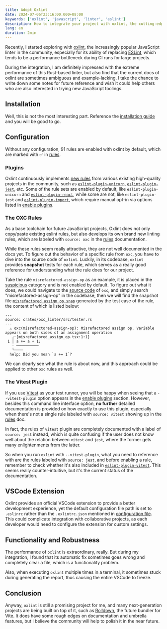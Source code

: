 ```yaml
---
title: Adopt Oxlint
date: 2024-07-06T23:16:00.000+08:00
keywords: ['oxlint', 'javascript', 'linter', 'eslint']
description: How to integrate your project with oxlint, the cutting-edge JavaScript linter.
lang: en
duration: 2min
---
```


Recently, I started exploring with [oxlint](https://oxc.rs/docs/guide/usage/linter.html), the increasingly popular JavaScript linter in the community, especially for its ability of replacing [ESLint](https://eslint.org/), which tends to be a performance bottleneck during CI runs for large projects.

During the integration, I am definitely impressed with the extreme performance of this Rust-based linter, but also find that the current docs of oxlint are sometimes ambiguous and example-lacking. I take the chance to write down some notes for future reference and wish it could help others who are also interested in trying new JavaScript toolings.

## Installation

Well, this is not the most interesting part. Reference the [installation guide](https://oxc.rs/docs/guide/usage/linter.html#installation) and you will be good to go.

## Configuration

Without any configuration, 91 rules are enabled with oxlint by default, which are marked with ✅ in [rules](https://oxc.rs/docs/guide/usage/linter/rules.html#rules).

### Plugins

Oxlint continuously implements [new rules](https://github.com/oxc-project/oxc/issues/481) from various existing high-quality projects in the community, such as [`eslint-plugin-unicorn`](https://www.npmjs.com/package/eslint-plugin-unicorn), [`eslint-plugin-jest`](https://www.npmjs.com/package/eslint-plugin-jest), etc. Some of the rule sets are enabled by default, like `eslint-plugin-unicorn` and [`eslint-plugin-react`](https://www.npmjs.com/package/eslint-plugin-react), while some are not, like `eslint-plugin-jest` and [`eslint-plugin-import`](https://www.npmjs.com/package/eslint-plugin-import), which require manual opt-in via options listed in [enable plugins](https://oxc.rs/docs/guide/usage/linter/cli.html#enable-plugins).

### The OXC Rules

As a base toolchain for future JavaScript projects, Oxlint does not only copy/paste existing eslint rules, but also develops its own brand new linting rules, which are labeled with `source: oxc` in the [rules](https://oxc.rs/docs/guide/usage/linter/rules.html#rules) documentation.

While these rules seem really attractive, they are not well documented in the docs yet. To figure out the behavior of a specific rule from `oxc`, you have to dive into the source code of `oxlint`. Luckily, in its codebase, `oxlint` provides **snapshot** tests for each rule, which serves as a really good reference for understanding what the rule does for our project.

Take the rule `misrefactored-assign-op` as an example, it is placed in the [suspicious](https://oxc.rs/docs/guide/usage/linter/rules.html#suspicious-14) category and is not enabled by default. To figure out what it does, we could navigate to the [source code](https://github.com/oxc-project/oxc) of `oxc`, and simply search "misrefactored-assign-op" in the codebase, then we will find the snapshot file [`misrefactored_assign_op.snap`](https://github.com/oxc-project/oxc/blob/adee7280d74a05e5443630ee52ee7b42017489b4/crates/oxc_linter/src/snapshots/misrefactored_assign_op.snap#L4) generated by the test case of the rule, the content of which is listed below:

```
---
source: crates/oxc_linter/src/tester.rs
---
  ⚠ oxc(misrefactored-assign-op): Misrefactored assign op. Variable appears on both sides of an assignment operation
   ╭─[misrefactored_assign_op.tsx:1:1]
 1 │ a += a + 1;
   · ──────────
   ╰────
  help: Did you mean `a += 1`?
```

We can clearly see what the rule is about now, and this approach could be applied to other `oxc` rules as well.

### The Vitest Plugin

If you use [Vitest](https://vitest.dev/) as your test runner, you will be happy when seeing that a `--vitest-plugin` option appears in the [enable plugins](https://oxc.rs/docs/guide/usage/linter/cli.html#enable-plugins) section. However, besides this command line interface option, **no further** detailed documentation is provided on how exactly to use this plugin, especially when there's not a single rule labeled with `source: vitest` showing up in the [rules](https://oxc.rs/docs/guide/usage/linter/rules.html) doc.

In fact, the rules of `vitest` plugin are completely documented with a label of `source: jest` instead, which is quite confusing if the user does not know well about the relation between `vitest` and `jest`, where the former gets many enlightenments from the latter.

So when you run `oxlint` with `--vitest-plugin`, what you need to reference with are the rules labeled with `source: jest`, and before enabling a rule, remember to check whether it's also included in
[`eslint-plugin-vitest`](https://www.npmjs.com/package/eslint-plugin-vitest). This seems really counter-intuitive, but it's the current status of the documentation.

## VSCode Extension

Oxlint provides an official VSCode extension to provide a better development experience, yet the default configuration file path is set to `.eslinrc` rather than the `.oxlintrc.json` mentioned in [configuration file](https://oxc.rs/docs/guide/usage/linter/config.html). This could complicate integration with collaborative projects, as each developer would need to configure the extension for custom settings.

## Functionality and Robustness

The performance of `oxlint` is extraordinary, really. But during my integration, I found that its automatic fix sometimes goes wrong and completely clear a file, which is a functionality problem.

Also, when executing `oxlint` multiple times in a terminal, it sometimes stuck during generating the report, thus causing the entire VSCode to freeze.

## Conclusion

Anyway, `oxlint` is still a promising project for me, and many next-generation projects are being built on top of it, such as [Rolldown](https://rolldown.rs/), the future bundler for Vite. It does have some rough edges on documentation and umbrella features, but I believe the community will help to polish it in the near future.
